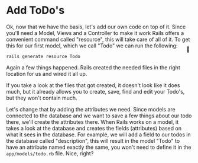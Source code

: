 # Add ToDo's

Ok, now that we have the basis, let's add our own code on top of it. Since you'll need a Model, Views and a Controller to make it work Rails offers a convenient command called "resource", this will take care of all of it. To get this for our first model, which we call "Todo" we can run the following:

```shell
rails generate resource Todo
```
<span style="display:inline-block;float:right;margin-top:-3.5em;margin-right:.5em;position:relative;">:whale:</span>

Again a few things happened. Rails created the needed files in the right location for us and wired it all up.

If you take a look at the files that got created, it doesn't look like it does much, but it already allows you to create, save, find and edit your Todo's, but they won't contain much.

Let's change that by adding the attributes we need. Since models are connected to the database and we want to save a few things about our todo there, we'll create the attributes there. When Rails works on a model, it takes a look at the database and creates the fields (attributes) based on what it sees in the database.
For example, we will add a field to our todos in the database called "description", this will result in the model "Todo" to have an attribute named exactly the same, you won't need to define it in the `app/models/todo.rb` file. Nice, right?
